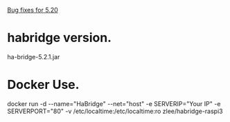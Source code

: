 [Bug fixes for 5.20](https://github.com/bwssytems/ha-bridge/releases)
# habridge version.
ha-bridge-5.2.1.jar
# Docker Use.
docker run -d --name="HaBridge" --net="host" -e SERVERIP="Your IP" -e SERVERPORT="80" -v /etc/localtime:/etc/localtime:ro zlee/habridge-raspi3

